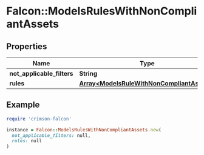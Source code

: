 # Falcon::ModelsRulesWithNonCompliantAssets

## Properties

| Name | Type | Description | Notes |
| ---- | ---- | ----------- | ----- |
| **not_applicable_filters** | **String** |  |  |
| **rules** | [**Array&lt;ModelsRuleWithNonCompliantAssets&gt;**](ModelsRuleWithNonCompliantAssets.md) |  |  |

## Example

```ruby
require 'crimson-falcon'

instance = Falcon::ModelsRulesWithNonCompliantAssets.new(
  not_applicable_filters: null,
  rules: null
)
```

